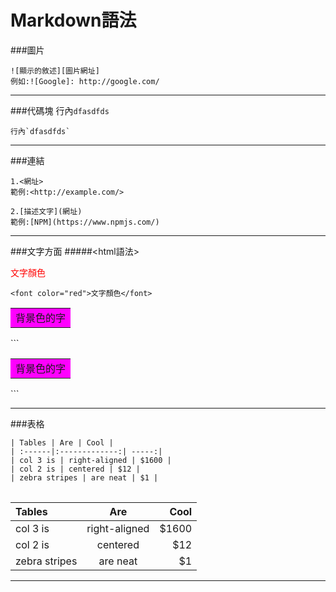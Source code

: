 # Markdown語法 
###圖片
```
![顯示的敘述][圖片網址]
例如:![Google]: http://google.com/
```

---------------------------------------
###代碼塊
行內`dfasdfds`
```
行內`dfasdfds`
```
---------------------------------------
###連結
```
1.<網址>
範例:<http://example.com/>

2.[描述文字](網址)
範例:[NPM](https://www.npmjs.com/)
```

---------------------------------------
###文字方面
#####<html語法>

<font color="red">文字顏色</font>
```
<font color="red">文字顏色</font>
```

<table><tr><td bgcolor=#FF00FF>背景色的字</td></tr></table>
```
<table><tr><td bgcolor=#FF00FF>背景色的字</td></tr><table>
```

---------------------------------------
###表格
```
| Tables | Are | Cool |
| :------|:-------------:| -----:|
| col 3 is | right-aligned | $1600 |
| col 2 is | centered | $12 |
| zebra stripes | are neat | $1 |
```

| Tables | Are | Cool |
| :------|:-------------:| -----:|
| col 3 is | right-aligned | $1600 |
| col 2 is | centered | $12 |
| zebra stripes | are neat | $1 |

---------------------------------------